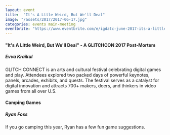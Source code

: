 ```yaml
---
layout: event
title:  "It's A Lttle Weird, But We'll Deal"
image: "/assets/2017/2017-06-17.jpg"
categories: events main-meeting
eventbrite: "https://www.eventbrite.com/e/igdatc-june-2017-its-a-little-weird-but-well-deal-tickets-35176211997?aff=ebdsoporgprofile"
---
```



#### "It's A Little Weird, But We'll Deal" - A GLITCHCON 2017 Post-Mortem
##### Evva Kraikul

GLITCH CONNECT is an arts and cultural festival celebrating digital games and play.
Attendees explored two packed days of powerful keynotes, panels, arcades, exhibits, and quests. The festival serves as a catalyst for digital innovation and attracts 700+ makers, doers, and thinkers in video games from all over U.S. 


#### Camping Games
##### Ryan Foss

If you go camping this year, Ryan has a few fun game suggestions.

